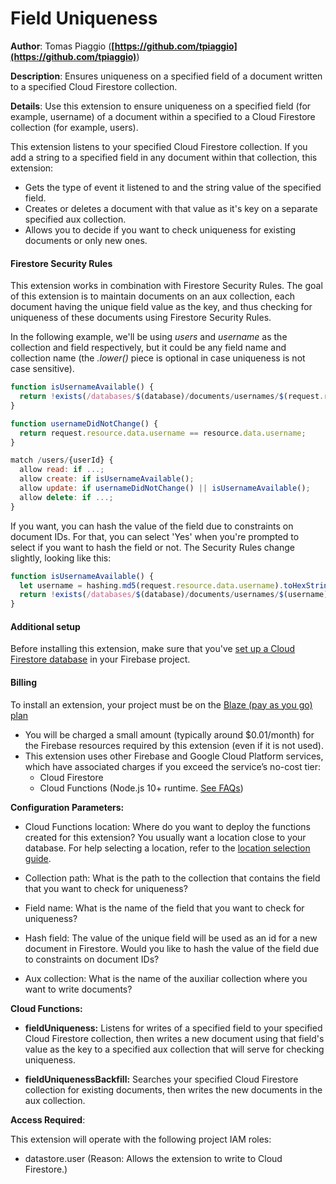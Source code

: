# Field Uniqueness

**Author**: Tomas Piaggio (**[https://github.com/tpiaggio](https://github.com/tpiaggio)**)

**Description**: Ensures uniqueness on a specified field of a document written to a specified Cloud Firestore collection.


**Details**: Use this extension to ensure uniqueness on a specified field (for example, username) of a document within a specified to a Cloud Firestore collection (for example, users).

This extension listens to your specified Cloud Firestore collection. If you add a string to a specified field in any document within that collection, this extension:

- Gets the type of event it listened to and the string value of the specified field.
- Creates or deletes a document with that value as it's key on a separate specified aux collection.
- Allows you to decide if you want to check uniqueness for existing documents or only new ones.

#### Firestore Security Rules

This extension works in combination with Firestore Security Rules. The goal of this extension is to maintain documents on an aux collection, each document having the unique field value as the key, and thus checking for uniqueness of these documents using Firestore Security Rules.

In the following example, we'll be using _users_ and _username_ as the collection and field respectively, but it could be any field name and collection name (the _.lower()_ piece is optional in case uniqueness is not case sensitive).

```js
function isUsernameAvailable() {
  return !exists(/databases/$(database)/documents/usernames/$(request.resource.data.username.lower()));
}

function usernameDidNotChange() {
  return request.resource.data.username == resource.data.username;
}

match /users/{userId} {
  allow read: if ...;
  allow create: if isUsernameAvailable();
  allow update: if usernameDidNotChange() || isUsernameAvailable();
  allow delete: if ...;
}
```

If you want, you can hash the value of the field due to constraints on document IDs. For that, you can select 'Yes' when you're prompted to select if you want to hash the field or not. The Security Rules change slightly, looking like this:

```js
function isUsernameAvailable() {
  let username = hashing.md5(request.resource.data.username).toHexString().lower();
  return !exists(/databases/$(database)/documents/usernames/$(username));
}
```

#### Additional setup

Before installing this extension, make sure that you've [set up a Cloud Firestore database](https://firebase.google.com/docs/firestore/quickstart) in your Firebase project.

#### Billing
To install an extension, your project must be on the [Blaze (pay as you go) plan](https://firebase.google.com/pricing)

- You will be charged a small amount (typically around $0.01/month) for the Firebase resources required by this extension (even if it is not used).
- This extension uses other Firebase and Google Cloud Platform services, which have associated charges if you exceed the service’s no-cost tier:
  - Cloud Firestore
  - Cloud Functions (Node.js 10+ runtime. [See FAQs](https://firebase.google.com/support/faq#extensions-pricing))

**Configuration Parameters:**

* Cloud Functions location: Where do you want to deploy the functions created for this extension? You usually want a location close to your database. For help selecting a location, refer to the [location selection guide](https://firebase.google.com/docs/functions/locations).


* Collection path: What is the path to the collection that contains the field that you want to check for uniqueness?


* Field name: What is the name of the field that you want to check for uniqueness?


* Hash field: The value of the unique field will be used as an id for a new document in Firestore. Would you like to hash the value of the field due to constraints on document IDs?


* Aux collection: What is the name of the auxiliar collection where you want to write documents?

**Cloud Functions:**

* **fieldUniqueness:** Listens for writes of a specified field to your specified Cloud Firestore collection, then writes a new document using that field's value as the key to a specified aux collection that will serve for checking uniqueness.

* **fieldUniquenessBackfill:** Searches your specified Cloud Firestore collection for existing documents, then writes the new documents in the aux collection.


**Access Required**:

This extension will operate with the following project IAM roles:

* datastore.user (Reason: Allows the extension to write to Cloud Firestore.)